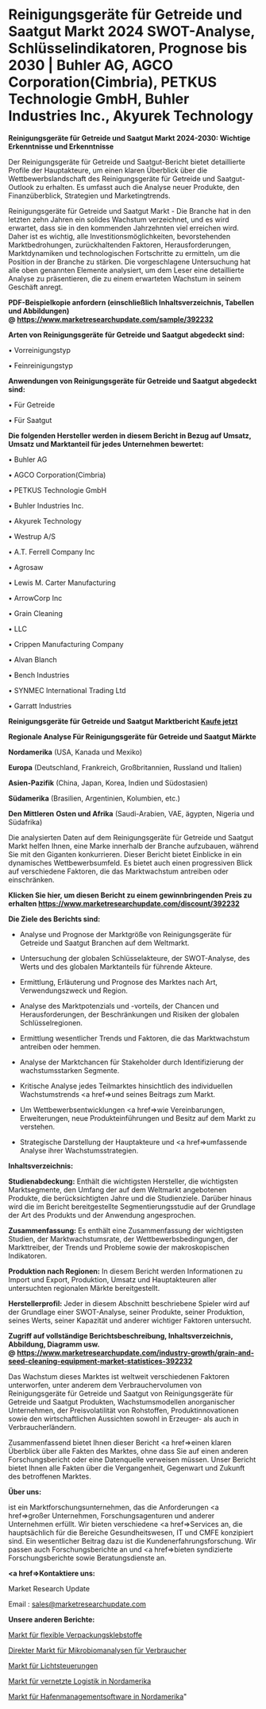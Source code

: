 # Reinigungsgeräte für Getreide und Saatgut Markt 2024 SWOT-Analyse, Schlüsselindikatoren, Prognose bis 2030 | Buhler AG, AGCO Corporation(Cimbria), PETKUS Technologie GmbH, Buhler Industries Inc., Akyurek Technology

<strong>Reinigungsgeräte für Getreide und Saatgut Markt 2024-2030: Wichtige Erkenntnisse und Erkenntnisse</strong>

Der Reinigungsgeräte für Getreide und Saatgut-Bericht bietet detaillierte Profile der Hauptakteure, um einen klaren Überblick über die Wettbewerbslandschaft des Reinigungsgeräte für Getreide und Saatgut-Outlook zu erhalten. Es umfasst auch die Analyse neuer Produkte, den Finanzüberblick, Strategien und Marketingtrends.

Reinigungsgeräte für Getreide und Saatgut Markt - Die Branche hat in den letzten zehn Jahren ein solides Wachstum verzeichnet, und es wird erwartet, dass sie in den kommenden Jahrzehnten viel erreichen wird. Daher ist es wichtig, alle Investitionsmöglichkeiten, bevorstehenden Marktbedrohungen, zurückhaltenden Faktoren, Herausforderungen, Marktdynamiken und technologischen Fortschritte zu ermitteln, um die Position in der Branche zu stärken. Die vorgeschlagene Untersuchung hat alle oben genannten Elemente analysiert, um dem Leser eine detaillierte Analyse zu präsentieren, die zu einem erwarteten Wachstum in seinem Geschäft anregt.

<strong><b>PDF-Beispielkopie anfordern (einschließlich Inhaltsverzeichnis, Tabellen und Abbildungen) @ </b></strong><strong><a href=https://www.marketresearchupdate.com/sample/392232><strong>https://www.marketresearchupdate.com/sample/392232</u></a></strong></strong>

<strong>Arten von Reinigungsgeräte für Getreide und Saatgut abgedeckt sind:</strong>

• Vorreinigungstyp

• Feinreinigungstyp

<strong>Anwendungen von Reinigungsgeräte für Getreide und Saatgut abgedeckt sind:</strong>

• Für Getreide

• Für Saatgut

<strong>Die folgenden Hersteller werden in diesem Bericht in Bezug auf Umsatz, Umsatz und Marktanteil für jedes Unternehmen bewertet:</strong>

• Buhler AG

• AGCO Corporation(Cimbria)

• PETKUS Technologie GmbH

• Buhler Industries Inc.

• Akyurek Technology

• Westrup A/S

• A.T. Ferrell Company Inc

• Agrosaw

• Lewis M. Carter Manufacturing

• ArrowCorp Inc

• Grain Cleaning

• LLC

• Crippen Manufacturing Company

• Alvan Blanch

• Bench Industries

• SYNMEC International Trading Ltd

• Garratt Industries

<strong>Reinigungsgeräte für Getreide und Saatgut Marktbericht <a href=https://www.marketresearchupdate.com/buynow/392232>Kaufe jetzt</a></strong>

<strong>Regionale Analyse Für Reinigungsgeräte für Getreide und Saatgut Märkte</strong>

<strong>Nordamerika</strong> (USA, Kanada und Mexiko)

<strong>Europa</strong> (Deutschland, Frankreich, Großbritannien, Russland und Italien)

<strong>Asien-Pazifik</strong> (China, Japan, Korea, Indien und Südostasien)

<strong>Südamerika</strong> (Brasilien, Argentinien, Kolumbien, etc.)

<strong>Den Mittleren</strong> <strong>Osten und Afrika</strong> (Saudi-Arabien, VAE, ägypten, Nigeria und Südafrika)

Die analysierten Daten auf dem Reinigungsgeräte für Getreide und Saatgut Markt helfen Ihnen, eine Marke innerhalb der Branche aufzubauen, während Sie mit den Giganten konkurrieren. Dieser Bericht bietet Einblicke in ein dynamisches Wettbewerbsumfeld. Es bietet auch einen progressiven Blick auf verschiedene Faktoren, die das Marktwachstum antreiben oder einschränken.

<strong>Klicken Sie hier, um diesen Bericht zu einem gewinnbringenden Preis zu erhalten
</strong><strong><a href=https://www.marketresearchupdate.com/discount/392232>https://www.marketresearchupdate.com/discount/392232</b></u></strong></a>

<strong>Die Ziele des Berichts sind:</strong>

- Analyse und Prognose der Marktgröße von Reinigungsgeräte für Getreide und Saatgut Branchen auf dem Weltmarkt.

- Untersuchung der globalen Schlüsselakteure, der SWOT-Analyse, des Werts und des globalen Marktanteils für führende Akteure.

- Ermittlung, Erläuterung und Prognose des Marktes nach Art, Verwendungszweck und Region.

- Analyse des Marktpotenzials und -vorteils, der Chancen und Herausforderungen, der Beschränkungen und Risiken der globalen Schlüsselregionen.

- Ermittlung wesentlicher Trends und Faktoren, die das Marktwachstum antreiben oder hemmen.

- Analyse der Marktchancen für Stakeholder durch Identifizierung der wachstumsstarken Segmente.

- Kritische Analyse jedes Teilmarktes hinsichtlich des individuellen Wachstumstrends <a href=>und</a> seines Beitrags zum Markt.

- Um Wettbewerbsentwicklungen <a href=>wie</a> Vereinbarungen, Erweiterungen, neue Produkteinführungen und Besitz auf dem Markt zu verstehen.

- Strategische Darstellung der Hauptakteure und <a href=>umfas</a>sende Analyse ihrer Wachstumsstrategien.

<strong>Inhaltsverzeichnis:</strong>

<strong>Studienabdeckung:</strong> Enthält die wichtigsten Hersteller, die wichtigsten Marktsegmente, den Umfang der auf dem Weltmarkt angebotenen Produkte, die berücksichtigten Jahre und die Studienziele. Darüber hinaus wird die im Bericht bereitgestellte Segmentierungsstudie auf der Grundlage der Art des Produkts und der Anwendung angesprochen.

<strong>Zusammenfassung:</strong> Es enthält eine Zusammenfassung der wichtigsten Studien, der Marktwachstumsrate, der Wettbewerbsbedingungen, der Markttreiber, der Trends und Probleme sowie der makroskopischen Indikatoren.

<strong>Produktion nach Regionen:</strong> In diesem Bericht werden Informationen zu Import und Export, Produktion, Umsatz und Hauptakteuren aller untersuchten regionalen Märkte bereitgestellt.

<strong>Herstellerprofil:</strong> Jeder in diesem Abschnitt beschriebene Spieler wird auf der Grundlage einer SWOT-Analyse, seiner Produkte, seiner Produktion, seines Werts, seiner Kapazität und anderer wichtiger Faktoren untersucht.

<strong><b>Zugriff auf vollständige Berichtsbeschreibung, Inhaltsverzeichnis, Abbildung, Diagramm usw. @ </b></strong><strong><a href=https://www.marketresearchupdate.com/industry-growth/grain-and-seed-cleaning-equipment-market-statistices-392232>https://www.marketresearchupdate.com/industry-growth/grain-and-seed-cleaning-equipment-market-statistices-392232</a></strong>

Das Wachstum dieses Marktes ist weltweit verschiedenen Faktoren unterworfen, unter anderem dem Verbrauchervolumen von Reinigungsgeräte für Getreide und Saatgut von Reinigungsgeräte für Getreide und Saatgut Produkten, Wachstumsmodellen anorganischer Unternehmen, der Preisvolatilität von Rohstoffen, Produktinnovationen sowie den wirtschaftlichen Aussichten sowohl in Erzeuger- als auch in Verbraucherländern.

Zusammenfassend bietet Ihnen dieser Bericht <a href=>einen</a> klaren Überblick über alle Fakten des Marktes, ohne dass Sie auf einen anderen Forschungsbericht oder eine Datenquelle verweisen müssen. Unser Bericht bietet Ihnen alle Fakten über die Vergangenheit, Gegenwart und Zukunft des betroffenen Marktes.

<strong>Über uns:</strong>

 ist ein Marktforschungsunternehmen, das die Anforderungen <a href=>großer</a> Unternehmen, Forschungsagenturen und anderer Unternehmen erfüllt. Wir bieten verschiedene <a href=>Services</a> an, die hauptsächlich für die Bereiche Gesundheitswesen, IT und CMFE konzipiert sind. Ein wesentlicher Beitrag dazu ist die Kundenerfahrungsforschung. Wir passen auch Forschungsberichte an und <a href=>bieten</a> syndizierte Forschungsberichte sowie Beratungsdienste an.

<strong><a href=>Kontaktiere uns:</a></strong>

Market Research Update

Email : sales@marketresearchupdate.com

<strong>Unsere anderen Berichte:</strong>

<a href=https://www.linkedin.com/pulse/flexible-packaging-adhesives-market-demand-future>Markt für flexible Verpackungsklebstoffe</a>

<a href=https://www.linkedin.com/pulse/direct-consumer-microbiome-analyzing-market-3f>Direkter Markt für Mikrobiomanalysen für Verbraucher</a>

<a href=https://www.linkedin.com/pulse/light-controllers-market-outlooks-2023-size>Markt für Lichtsteuerungen</a>

<a href=https://www.linkedin.com/pulse/north-america-connected-logistics-market-2023-current>Markt für vernetzte Logistik in Nordamerika</a>

<a href=https://www.linkedin.com/pulse/north-america-harbor-management-software-market-oo9ef/>Markt für Hafenmanagementsoftware in Nordamerika</a>"
